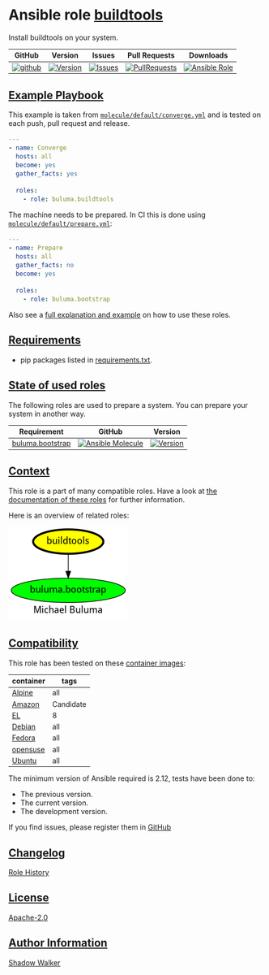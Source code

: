 # Ansible role [buildtools](https://galaxy.ansible.com/ui/standalone/roles/buluma/buildtools/documentation)

Install buildtools on your system.

|GitHub|Version|Issues|Pull Requests|Downloads|
|------|-------|------|-------------|---------|
|[![github](https://github.com/buluma/ansible-role-buildtools/actions/workflows/molecule.yml/badge.svg)](https://github.com/buluma/ansible-role-buildtools/actions/workflows/molecule.yml)|[![Version](https://img.shields.io/github/release/buluma/ansible-role-buildtools.svg)](https://github.com/buluma/ansible-role-buildtools/releases/)|[![Issues](https://img.shields.io/github/issues/buluma/ansible-role-buildtools.svg)](https://github.com/buluma/ansible-role-buildtools/issues/)|[![PullRequests](https://img.shields.io/github/issues-pr-closed-raw/buluma/ansible-role-buildtools.svg)](https://github.com/buluma/ansible-role-buildtools/pulls/)|[![Ansible Role](https://img.shields.io/ansible/role/d/buluma/buildtools)](https://galaxy.ansible.com/ui/standalone/roles/buluma/buildtools/documentation)|

## [Example Playbook](#example-playbook)

This example is taken from [`molecule/default/converge.yml`](https://github.com/buluma/ansible-role-buildtools/blob/master/molecule/default/converge.yml) and is tested on each push, pull request and release.

```yaml
---
- name: Converge
  hosts: all
  become: yes
  gather_facts: yes

  roles:
    - role: buluma.buildtools
```

The machine needs to be prepared. In CI this is done using [`molecule/default/prepare.yml`](https://github.com/buluma/ansible-role-buildtools/blob/master/molecule/default/prepare.yml):

```yaml
---
- name: Prepare
  hosts: all
  gather_facts: no
  become: yes

  roles:
    - role: buluma.bootstrap
```

Also see a [full explanation and example](https://buluma.github.io/how-to-use-these-roles.html) on how to use these roles.


## [Requirements](#requirements)

- pip packages listed in [requirements.txt](https://github.com/buluma/ansible-role-buildtools/blob/master/requirements.txt).

## [State of used roles](#state-of-used-roles)

The following roles are used to prepare a system. You can prepare your system in another way.

| Requirement | GitHub | Version |
|-------------|--------|--------|
|[buluma.bootstrap](https://galaxy.ansible.com/buluma/bootstrap)|[![Ansible Molecule](https://github.com/buluma/ansible-role-bootstrap/actions/workflows/molecule.yml/badge.svg)](https://github.com/buluma/ansible-role-bootstrap/actions/workflows/molecule.yml)|[![Version](https://img.shields.io/github/release/buluma/ansible-role-bootstrap.svg)](https://github.com/shadowwalker/ansible-role-bootstrap)|

## [Context](#context)

This role is a part of many compatible roles. Have a look at [the documentation of these roles](https://buluma.github.io/) for further information.

Here is an overview of related roles:

![dependencies](https://raw.githubusercontent.com/buluma/ansible-role-buildtools/png/requirements.png "Dependencies")

## [Compatibility](#compatibility)

This role has been tested on these [container images](https://hub.docker.com/u/buluma):

|container|tags|
|---------|----|
|[Alpine](https://hub.docker.com/r/buluma/alpine)|all|
|[Amazon](https://hub.docker.com/r/buluma/amazonlinux)|Candidate|
|[EL](https://hub.docker.com/r/buluma/enterpriselinux)|8|
|[Debian](https://hub.docker.com/r/buluma/debian)|all|
|[Fedora](https://hub.docker.com/r/buluma/fedora)|all|
|[opensuse](https://hub.docker.com/r/buluma/opensuse)|all|
|[Ubuntu](https://hub.docker.com/r/buluma/ubuntu)|all|

The minimum version of Ansible required is 2.12, tests have been done to:

- The previous version.
- The current version.
- The development version.

If you find issues, please register them in [GitHub](https://github.com/buluma/ansible-role-buildtools/issues)

## [Changelog](#changelog)

[Role History](https://github.com/buluma/ansible-role-buildtools/blob/master/CHANGELOG.md)

## [License](#license)

[Apache-2.0](https://github.com/buluma/ansible-role-buildtools/blob/master/LICENSE)

## [Author Information](#author-information)

[Shadow Walker](https://buluma.github.io/)

